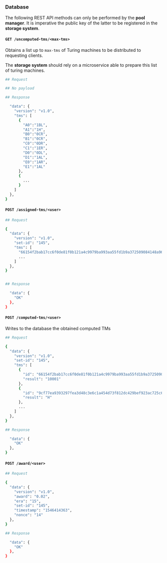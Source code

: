 ### Database

The following REST API methods can only be performed by the **pool manager**.
It is imperative the public key of the latter to be registered in the
**storage system**.

#### `GET /uncomputed-tms/<max-tms>`

Obtains a list up to `max-tms` of Turing machines to be distributed to
requesting clients.

The **storage system** should rely on a microservice able to prepare
this list of turing machines.

````bash
## Request

## No payload

## Response

  "data": {
    "version": "v1.0",
    "tms": [
      {
        "A0":"1BL",
        "A1":"1H",
        "B0":"0CR",
        "B1":"0CR",
        "C0":"0DR",
        "C1":"1ER",
        "D0":"0DL",
        "D1":"1AL",
        "E0":"1AR",
        "E1":"1AL"
      },
      {
        ...
      }
    ]
  },
}

````

#### `POST /assigned-tms/<user>`

````bash
## Request

{
  "data": {
    "version": "v1.0",
    "set-id": "145",
    "tms": [
      "66154f2bab17cc6f0de81f0b121a4c9979ba993aa55fd1b9a372509084148a96",
      ...
    ]
  },
}


## Response

  "data": {
    "OK"
  },
}
````

#### `POST /computed-tms/<user>`

Writes to the database the obtained computed TMs

````bash
## Request

{
  "data": {
    "version": "v1.0",
    "set-id": "145",
    "tms": [
      {
        "id": "66154f2bab17cc6f0de81f0b121a4c9979ba993aa55fd1b9a372509084148a96",
        "result": "10001"
      },
      {
        "id": "9cf77ea9393297fea3d48c3e6c1a454d73f812dc429bef923ac725c62484f396",
        "result": "H"
      },
      ...
    ]
  },
}

## Response

  "data": {
    "OK"
  },
}
````

#### `POST /award/<user>`

````bash
## Request

{
  "data": {
    "version": "v1.0",
    "award": "0.02",
    "era": "15",
    "set-id": "145",
    "timestamp": "1546414363",
    "nonce": "14"
  },
}

## Response

  "data": {
    "OK"
  },
}
````

